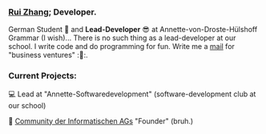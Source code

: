### [Rui Zhang](https://website-totallyinformatik.vercel.app/); Developer.

German Student :school_satchel: and **Lead-Developer** :sunglasses: at Annette-von-Droste-Hülshoff Grammar (I wish)... There is no such thing as a lead-developer at our school. I write code and do programming for fun. Write me a [mail](mailto:totallyturing@gmail.com) for "business ventures" ::e-mail::. 

### Current Projects:

:computer: Lead at "Annette-Softwaredevelopment" (software-development club at our school)

:file_folder: [Community der Informatischen AGs](https://www.community-inf-ag.de/) "Founder" (bruh.)

